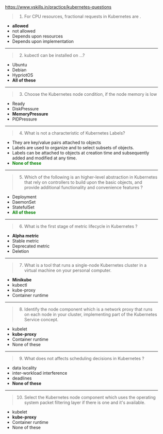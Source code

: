 
https://www.vskills.in/practice/kubernetes-questions

> 1. For CPU resources, fractional requests in Kubernetes are .
- **allowed**
- not allowed
- Depends upon resources
- Depends upon implementation

---

> 2. kubectl can be installed on ...?
- Ubuntu
- Debian
- HypriotOS
- **All of these**

---

> 3. Choose the Kubernetes node condition, if the node memory is low
- Ready
- DiskPressure
- **MemoryPressure**
- PIDPressure

---

> 4. What is not a characteristic of Kubernetes Labels?
- They are key/value pairs attached to objects
- Labels are used to organize and to select subsets of objects.
- Labels can be attached to objects at creation time and subsequently added and modified at any time.
- <span style="color: green">**None of these**</span>

---

> 5. Which of the following is an higher-level abstraction in Kubernetes that rely on controllers to build upon the basic objects, and provide additional functionality and convenience features ?
- Deployment
- DaemonSet
- StatefulSet
- <font color="green">**All of these**</font>

---

> 6. What is the first stage of metric lifecycle in Kubernetes ?
- **Alpha metric**
- Stable metric
- Deprecated metric
- Deletion

---

> 7. What is a tool that runs a single-node Kubernetes cluster in a virtual machine on your personal computer.
- **Minikube**
- kubectl
- kube-proxy
- Container runtime

---

> 8. Identify the node component which is a network proxy that runs on each node in your cluster, implementing part of the Kubernetes Service concept.
- kubelet
- **kube-proxy**
- Container runtime
- None of these

---

> 9. What does not affects scheduling decisions in Kubernetes ?
- data locality
- inter-workload interference
- deadlines
- **None of these**

---

> 10. Select the Kubernetes node component which uses the operating system packet filtering layer if there is one and it's available.
- kubelet
- **kube-proxy**
- Container runtime
- None of these